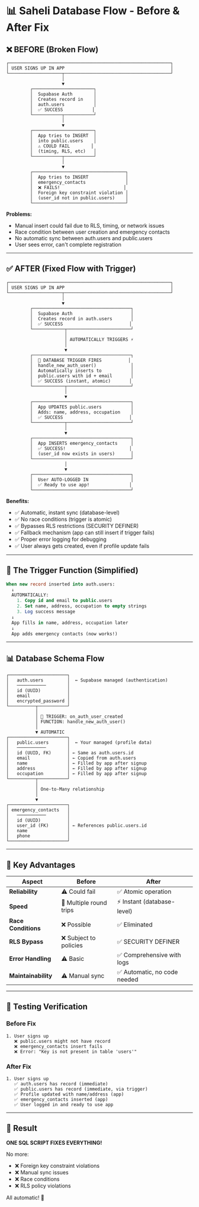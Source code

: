 # 📊 Saheli Database Flow - Before & After Fix

## ❌ BEFORE (Broken Flow)

```
┌─────────────────────────────────────────────────────────────┐
│ USER SIGNS UP IN APP                                        │
└────────────────────┬────────────────────────────────────────┘
                     │
                     ▼
         ┌───────────────────────┐
         │  Supabase Auth        │
         │  Creates record in    │
         │  auth.users           │
         │  ✅ SUCCESS           │
         └───────────┬───────────┘
                     │
                     ▼
         ┌───────────────────────┐
         │  App tries to INSERT  │
         │  into public.users    │
         │  ⚠️ COULD FAIL        │
         │  (timing, RLS, etc)   │
         └───────────┬───────────┘
                     │
                     ▼
         ┌───────────────────────────────────┐
         │  App tries to INSERT              │
         │  emergency_contacts               │
         │  ❌ FAILS!                        │
         │  Foreign key constraint violation │
         │  (user_id not in public.users)    │
         └───────────────────────────────────┘
```

**Problems:**
- Manual insert could fail due to RLS, timing, or network issues
- Race condition between user creation and emergency contacts
- No automatic sync between auth.users and public.users
- User sees error, can't complete registration

---

## ✅ AFTER (Fixed Flow with Trigger)

```
┌─────────────────────────────────────────────────────────────┐
│ USER SIGNS UP IN APP                                        │
└────────────────────┬────────────────────────────────────────┘
                     │
                     ▼
         ┌─────────────────────────────────────┐
         │  Supabase Auth                      │
         │  Creates record in auth.users       │
         │  ✅ SUCCESS                         │
         └────────────┬────────────────────────┘
                      │
                      │ AUTOMATICALLY TRIGGERS ⚡
                      │
                      ▼
         ┌─────────────────────────────────────┐
         │  🔧 DATABASE TRIGGER FIRES          │
         │  handle_new_auth_user()             │
         │  Automatically inserts to           │
         │  public.users with id + email       │
         │  ✅ SUCCESS (instant, atomic)       │
         └────────────┬────────────────────────┘
                      │
                      ▼
         ┌─────────────────────────────────────┐
         │  App UPDATES public.users           │
         │  Adds: name, address, occupation    │
         │  ✅ SUCCESS                         │
         └────────────┬────────────────────────┘
                      │
                      ▼
         ┌─────────────────────────────────────┐
         │  App INSERTS emergency_contacts     │
         │  ✅ SUCCESS!                        │
         │  (user_id now exists in users)      │
         └─────────────────────────────────────┘
                      │
                      ▼
         ┌─────────────────────────────────────┐
         │  User AUTO-LOGGED IN                │
         │  ✅ Ready to use app!               │
         └─────────────────────────────────────┘
```

**Benefits:**
- ✅ Automatic, instant sync (database-level)
- ✅ No race conditions (trigger is atomic)
- ✅ Bypasses RLS restrictions (SECURITY DEFINER)
- ✅ Fallback mechanism (app can still insert if trigger fails)
- ✅ Proper error logging for debugging
- ✅ User always gets created, even if profile update fails

---

## 🔧 The Trigger Function (Simplified)

```sql
When new record inserted into auth.users:
  ↓
  AUTOMATICALLY:
    1. Copy id and email to public.users
    2. Set name, address, occupation to empty strings
    3. Log success message
  ↓
  App fills in name, address, occupation later
  ↓
  App adds emergency contacts (now works!)
```

---

## 📊 Database Schema Flow

```
┌──────────────────────┐
│   auth.users         │  ← Supabase managed (authentication)
│   ───────────        │
│   id (UUID)          │
│   email              │
│   encrypted_password │
└──────────┬───────────┘
           │
           │ 🔧 TRIGGER: on_auth_user_created
           │ FUNCTION: handle_new_auth_user()
           │
           ▼ AUTOMATIC
┌──────────────────────┐
│   public.users       │  ← Your managed (profile data)
│   ───────────        │
│   id (UUID, FK)      │ ← Same as auth.users.id
│   email              │ ← Copied from auth.users
│   name               │ ← Filled by app after signup
│   address            │ ← Filled by app after signup
│   occupation         │ ← Filled by app after signup
└──────────┬───────────┘
           │
           │ One-to-Many relationship
           │
           ▼
┌──────────────────────┐
│ emergency_contacts   │
│   ───────────        │
│   id (UUID)          │
│   user_id (FK)       │ ← References public.users.id
│   name               │
│   phone              │
└──────────────────────┘
```

---

## 🎯 Key Advantages

| Aspect | Before | After |
|--------|--------|-------|
| **Reliability** | ⚠️ Could fail | ✅ Atomic operation |
| **Speed** | 🐌 Multiple round trips | ⚡ Instant (database-level) |
| **Race Conditions** | ❌ Possible | ✅ Eliminated |
| **RLS Bypass** | ❌ Subject to policies | ✅ SECURITY DEFINER |
| **Error Handling** | ⚠️ Basic | ✅ Comprehensive with logs |
| **Maintainability** | ⚠️ Manual sync | ✅ Automatic, no code needed |

---

## 🧪 Testing Verification

### Before Fix
```
1. User signs up
   ❌ public.users might not have record
   ❌ emergency_contacts insert fails
   ❌ Error: "Key is not present in table 'users'"
```

### After Fix
```
1. User signs up
   ✅ auth.users has record (immediate)
   ✅ public.users has record (immediate, via trigger)
   ✅ Profile updated with name/address (app)
   ✅ emergency_contacts inserted (app)
   ✅ User logged in and ready to use app
```

---

## 🎊 Result

**ONE SQL SCRIPT FIXES EVERYTHING!**

No more:
- ❌ Foreign key constraint violations
- ❌ Manual sync issues
- ❌ Race conditions
- ❌ RLS policy violations

All automatic! 🚀
